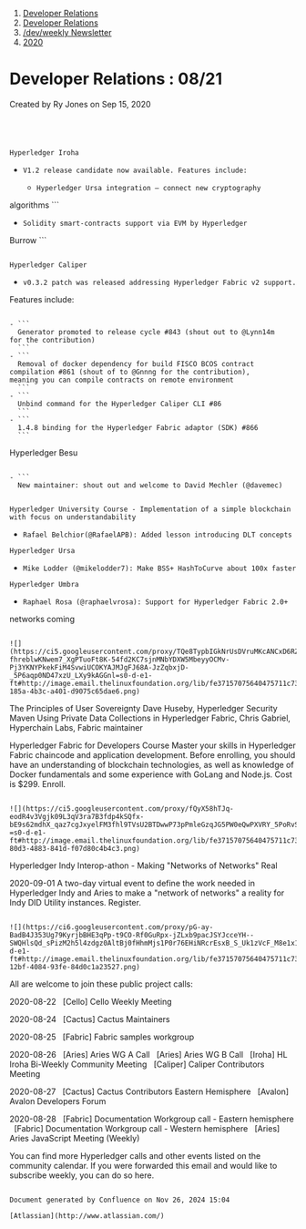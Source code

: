 1. [Developer Relations](index.html)
2. [Developer Relations](Developer-Relations_17170434.html)
3. [/dev/weekly Newsletter](17170445.html)
4. [2020](2020_17170485.html)

# Developer Relations : 08/21

Created by Ry Jones on Sep 15, 2020

```

```

```

```

```


Hyperledger Iroha
```

- ```
  V1.2 release candidate now available. Features include: 
  ```
  
  - ```
    Hyperledger Ursa integration – connect new cryptography 
algorithms 
    ```
  - ```
    Solidity smart-contracts support via EVM by Hyperledger
Burrow
    ```

```

Hyperledger Caliper
```

- ```
  v0.3.2 patch was released addressing Hyperledger Fabric v2 support.
Features include:
  ```
  
  - ```
    Generator promoted to release cycle #843 (shout out to @Lynn14m
for the contribution)
    ```
  - ```
    Removal of docker dependency for build FISCO BCOS contract
compilation #861 (shout of to @Gnnng for the contribution),
meaning you can compile contracts on remote environment
    ```
  - ```
    Unbind command for the Hyperledger Caliper CLI #86
    ```
  - ```
    1.4.8 binding for the Hyperledger Fabric adaptor (SDK) #866
    ```

```

Hyperledger Besu
```

- ```
  New maintainer: shout out and welcome to David Mechler (@davemec)
  ```

```

```

```
Hyperledger University Course - Implementation of a simple blockchain
with focus on understandability
```

- ```
  Rafael Belchior(@RafaelAPB): Added lesson introducing DLT concepts
  ```

```
Hyperledger Ursa
```

- ```
  Mike Lodder (@mikelodder7): Make BSS+ HashToCurve about 100x faster
  ```

```
Hyperledger Umbra
```

- ```
  Raphael Rosa (@raphaelvrosa): Support for Hyperledger Fabric 2.0+
networks coming
  ```

![](https://ci5.googleusercontent.com/proxy/TQe8TypbIGkNrUsDVruMKcANCxD6RZZ4ZXEnOYKjhongWDyuED2-fhreblwKNwem7_XgPTuoFt8K-54fd2KC7sjnMNbYDXW5MbeyyOCMv-Pj3YKNYPkekFiM4SvwiUCOKYAJMJgFJ68A-JzZqbxjD-_5P6aqp0ND47xzU_LXy9kAGGnl=s0-d-e1-ft#http://image.email.thelinuxfoundation.org/lib/fe37157075640475711c73/m/2/c757001c-185a-4b3c-a401-d9075c65dae6.png)

```
The Principles of User Sovereignty Dave Huseby, Hyperledger Security
Maven
Using Private Data Collections in Hyperledger Fabric, Chris Gabriel,
Hyperchain Labs, Fabric maintainer

Hyperledger Fabric for Developers Course
Master your skills in Hyperledger Fabric chaincode and application
development. Before enrolling, you should have an understanding of
blockchain technologies, as well as knowledge of Docker fundamentals
and some experience with GoLang and Node.js. Cost is $299. Enroll.
```

![](https://ci5.googleusercontent.com/proxy/fQyX58hTJq-eodR4v3Vgjk09L3qV3ra7B3fdp4kSQfx-bE9s62mdhX_qaz7cgJxyelFM3fhl9TVsU2BTDwwP73pPmleGzqJG5PW0eQwPXVRY_5PoRvSSvks_mcyAsJAjsVaIu7VE26Y4WWq9FnWDCsb_Rn7puDbZEmfl7Xnf5eT_aYw-=s0-d-e1-ft#http://image.email.thelinuxfoundation.org/lib/fe37157075640475711c73/m/2/3bf29f53-80d3-4883-841d-f07d80c4b4c3.png)

```
Hyperledger Indy Interop-athon - Making "Networks of Networks" Real

2020-09-01 
A two-day virtual event to define the work needed in Hyperledger
Indy and Aries to make a "network of networks" a reality for Indy
DID Utility instances. Register.
```

![](https://ci6.googleusercontent.com/proxy/pG-ay-BadB4J353Ug79KyrjbBHE3qPp-t9CO-Rf0GuRpx-jZLxb9pacJSYJcceYH--SWQHlsQd_sPizM2h5l4zdgz0AltBj0fHhmMjs1P0r76EHiNRcrEsxB_S_Uk1zVcF_M8e1x1mZWqDl1zcbmvlPoxa3KCO_bZBhGaGXXEQDoHE3n=s0-d-e1-ft#http://image.email.thelinuxfoundation.org/lib/fe37157075640475711c73/m/2/d744185c-12bf-4084-93fe-84d0c1a23527.png)

```
All are welcome to join these public project calls: 

2020-08-22
  [Cello] Cello Weekly Meeting

2020-08-24
  [Cactus] Cactus Maintainers

2020-08-25
  [Fabric] Fabric samples workgroup

2020-08-26
  [Aries] Aries WG A Call
  [Aries] Aries WG B Call
  [Iroha] HL Iroha Bi-Weekly Community Meeting
  [Caliper] Caliper Contributors Meeting

2020-08-27
  [Cactus] Cactus Contributors Eastern Hemisphere
  [Avalon] Avalon Developers Forum

2020-08-28
  [Fabric] Documentation Workgroup call - Eastern hemisphere
  [Fabric] Documentation Workgroup call - Western hemisphere
  [Aries] Aries JavaScript Meeting (Weekly)


You can find more Hyperledger calls and other events listed on the
community calendar. If you were forwarded this email and would like
to subscribe weekly, you can do so here.
```

Document generated by Confluence on Nov 26, 2024 15:04

[Atlassian](http://www.atlassian.com/)
